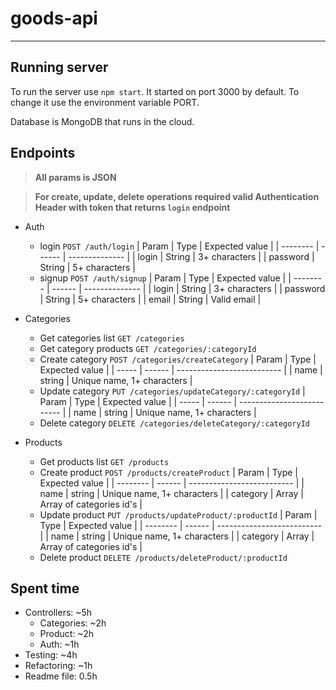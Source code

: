 # goods-api
 
---
 
## Running server
 
To run the server use `npm start`. It started on port 3000 by default. To change it use the environment variable PORT.
 
Database is MongoDB that runs in the cloud.
 
## Endpoints
 
>**All params is JSON**
 
>**For create, update, delete operations required valid Authentication Header with token that returns `login` endpoint**
 
* Auth
  * login `POST /auth/login`
    | Param    | Type   | Expected value |
    | -------- | ------ | -------------- |
    | login    | String | 3+ characters  |
    | password | String | 5+ characters  |
  * signup `POST /auth/signup`
    | Param    | Type   | Expected value |
    | -------- | ------ | -------------- |
    | login    | String | 3+ characters  |
    | password | String | 5+ characters  |
    | email    | String | Valid email    |
 
*   Categories
    *  Get categories list `GET /categories`
    *  Get category products `GET /categories/:categoryId`
    *  Create category `POST /categories/createCategory`
        | Param | Type   | Expected value             |
        | ----- | ------ | -------------------------- |
        | name  | string | Unique name, 1+ characters |
    *  Update category `PUT /categories/updateCategory/:categoryId`
        | Param | Type   | Expected value             |
        | ----- | ------ | -------------------------- |
        | name  | string | Unique name, 1+ characters |
    *  Delete category `DELETE /categories/deleteCategory/:categoryId`
 
*   Products
    *  Get products list `GET /products`
    *  Create product `POST /products/createProduct`
        | Param    | Type   | Expected value             |
        | -------- | ------ | -------------------------- |
        | name     | string | Unique name, 1+ characters |
        | category | Array  | Array of categories id's   |
    *  Update product `PUT /products/updateProduct/:productId`
        | Param    | Type   | Expected value             |
        | -------- | ------ | -------------------------- |
        | name     | string | Unique name, 1+ characters |
        | category | Array  | Array of categories id's   |
    *  Delete product `DELETE /products/deleteProduct/:productId`
 
    
 
## Spent time
 
* Controllers: ~5h
  * Categories: ~2h
  * Product: ~2h
  * Auth: ~1h
* Testing: ~4h
* Refactoring: ~1h
* Readme file: 0.5h